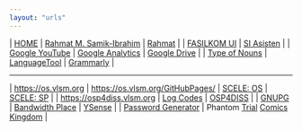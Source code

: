 ```yaml
---
layout: "urls"
---
```


| [HOME](https://home.vlsm.org) | [Rahmat M. Samik-Ibrahim](https://rahmatm.samik-ibrahim.vlsm.org/) | [Rahmat](https://rahmat.vlsm.org/) |
| [FASILKOM UI](https://www.cs.ui.ac.id/) | [SI Asisten](https://siasisten.cs.ui.ac.id/) |
| [Google YouTube](https://www.youtube.com/) | [Google Analytics](https://analytics.google.com/) | [Google Drive](https://drive.google.com/) |
| [Type of Nouns](https://youtu.be/a0PS8emW6Qo) | [LanguageTool](https://languagetoolplus.com/) | [Grammarly](https://grammarly.com/) |

<hr>

| <https://os.vlsm.org> | <https://os.vlsm.org/GitHubPages/> | [SCELE: OS](https://scele.cs.ui.ac.id/course/view.php?id=3020) | [SCELE: SP](https://scele.cs.ui.ac.id/course/view.php?id=2975) |
| <https://osp4diss.vlsm.org> | [Log Codes](https://osp4diss.vlsm.org/ETC/logCodes.txt) | [OSP4DISS](https://github.com/OSP4DISS/) |
| [GNUPG](https://gnupg.org/) | [Bandwidth Place](https://www.bandwidthplace.com/) | [YSense](https://www.ysense.com/) |
| [Password Generator](https://passwordsgenerator.net/) | Phantom [Trial](http://www.phantomtrail.com/daily-comic-strips/Phantom) [Comics Kingdom](https://www.comicskingdom.com/phantom) |

